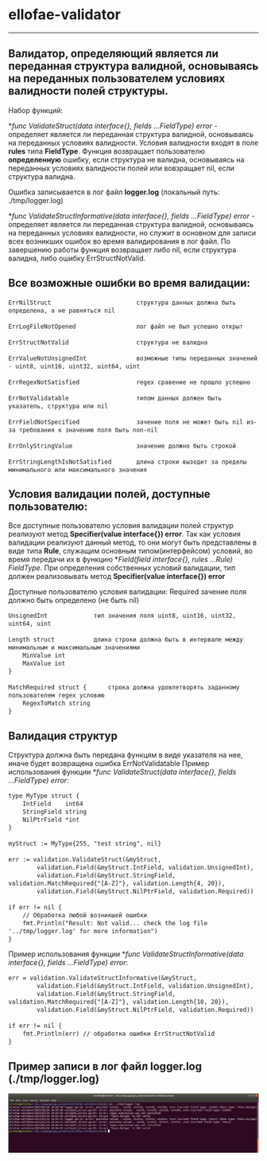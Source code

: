 # ellofae-validator
___________________________________

## Валидатор, определяющий является ли переданная структура валидной, основываясь на переданных пользователем условиях валидности полей структуры.

Набор функций:

**func ValidateStruct(data interface{}, fields ...*FieldType) error** - определяет является ли переданная структура валидной, основываясь на переданных условиях валидности. Условия валидности входят в поле **rules** типа **FieldType**. Функция возвращает пользователю **определенную** ошибку, если структура не валидна, основываясь на переданных условиях валидности полей или вовзращает nil, если структура валидна.

Ошибка записывается в лог файл **logger.log** (локальный путь: ./tmp/logger.log)

**func ValidateStructInformative(data interface{}, fields ...*FieldType) error** - определяет является ли переданная структура валидной, основываясь на переданных условиях валидности, но служит в основном для записи всех возникших ошибок во время валидирования в лог файл. По завершению работы функция возвращает либо nil, если структура валидна, либо ошибку ErrStructNotValid.

## Все возможные ошибки во время валидации:
  	ErrNilStruct                        структура данных должна быть определена, а не равняться nil
  
	ErrLogFileNotOpened                 лог файл не был успешно открыт
  
	ErrStructNotValid                   структура не валидна
  
	ErrValueNotUnsignedInt              возможные типы переданных значений - uint8, uint16, uint32, uint64, uint
  
	ErrRegexNotSatisfied                regex сравение не прошло успешно
  
	ErrNotValidatable                   типом данных должен быть указатель, структура или nil
  
	ErrFieldNotSpecified                зачение поля не может быть nil из-за требования к значению поля быть non-nil
  
	ErrOnlyStringValue                  значение должно быть строкой
  
	ErrStringLengthIsNotSatisfied       длина строки вызодит за пределы минимального или максимального значения
	
## Условия валидации полей, доступные пользователю:
Все доступные пользователю условия валидации полей структур реализуют метод **Specifier(value interface{}) error**. Так как условия валидации реализуют данный метод, то они могут быть представлены в виде типа **Rule**, служащим основным типом(интерфейсом) условий, во время передачи их в функцию **Field(field interface{}, rules ...Rule) *FieldType**. При определения собственных условий валидации, тип должен реализовывать метод **Specifier(value interface{}) error** 

Доступные пользователю условия валидации:
	Required    			зачение поля должно быть определено (не быть nil)
	
	UnsignedInt 			тип значения поля uint8, uint16, uint32, uint64, uint
	
	Length struct			длина строки должна быть в интервале между минимальным и максимальным значениями
		MinValue int
		MaxValue int
	}
	
	MatchRequired struct {		строка должна удовлетворять заданному пользователем regex условию
		RegexToMatch string
	}
	

## Валидация структур

Структура должна быть передана функцям в виде указателя на нее, иначе будет возвращена ошибка ErrNotValidatable
Пример использования функции **func ValidateStruct(data interface{}, fields ...*FieldType) error**:

```
type MyType struct {
	IntField    int64
	StringField string
	NilPtrField *int
}

myStruct := MyType{255, "test string", nil}

err := validation.ValidateStruct(&myStruct,
		validation.Field(&myStruct.IntField, validation.UnsignedInt),
		validation.Field(&myStruct.StringField, validation.MatchRequired{"[A-Z]"}, validation.Length{4, 20}),
		validation.Field(&myStruct.NilPtrField, validation.Required))

if err != nil {
	// Обработка любой возникшей ошибки
	fmt.Println("Result: Not valid... check the log file '../tmp/logger.log' for more information")
}
```

Пример использования функции **func ValidateStructInformative(data interface{}, fields ...*FieldType) error**:

```
err = validation.ValidateStructInformative(&myStruct,
		validation.Field(&myStruct.IntField, validation.UnsignedInt),
		validation.Field(&myStruct.StringField, validation.MatchRequired{"[A-Z]"}, validation.Length{10, 20}),
		validation.Field(&myStruct.NilPtrField, validation.Required))

if err != nil {
	fmt.Println(err) // обработка ошибки ErrStructNotValid
}
```

## Пример записи в лог файл logger.log (./tmp/logger.log)
![result1](https://github.com/ellofae/ellofae-validator/blob/main/imgs/Screenshot%20from%202023-02-26%2018-05-23.png?raw=true)
